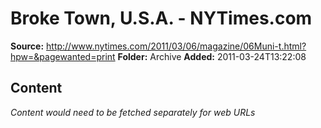 # Broke Town, U.S.A. - NYTimes.com

**Source:** http://www.nytimes.com/2011/03/06/magazine/06Muni-t.html?hpw=&pagewanted=print
**Folder:** Archive
**Added:** 2011-03-24T13:22:08




## Content
*Content would need to be fetched separately for web URLs*
